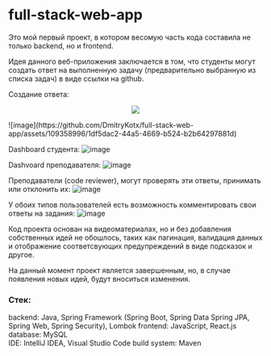 # full-stack-web-app
Это мой первый проект, в котором весомую часть кода составила не только backend, но и frontend.

Идея данного веб-приложения заключается в том, что студенты могут создать ответ на выполненную задачу (предварительно выбранную из списка задач) в виде ссылки на github.

Создание ответа:

<p align="center">
  <kbd>
    <img src="![image](https://github.com/DmitryKotx/full-stack-web-app/assets/109358996/1df5dac2-44a5-4669-b524-b2b64297881d)" />
  </kbd>
</p>
![image](https://github.com/DmitryKotx/full-stack-web-app/assets/109358996/1df5dac2-44a5-4669-b524-b2b64297881d)

Dashboard студента:
![image](https://github.com/DmitryKotx/full-stack-web-app/assets/109358996/e05d415a-e328-4512-a2ce-28c40600aa5b)

Dashvoard преподавателя:
![image](https://github.com/DmitryKotx/full-stack-web-app/assets/109358996/5353b997-5007-4430-86b7-102df29cf020)


Преподаватели (code reviewer), могут проверять эти ответы, принимать или отклонить их:
![image](https://github.com/DmitryKotx/full-stack-web-app/assets/109358996/6a19c62e-dfd2-4f9c-8528-aeaa569f8d0b)

У обоих типов пользователей есть возможность комментировать свои ответы на задания:
![image](https://github.com/DmitryKotx/full-stack-web-app/assets/109358996/b33b88d0-66c7-45ba-b43e-d0743b906368)


Код проекта основан на видеоматериалах, но и без добавления собственных идей не обошлось, таких как пагинация,
валидация данных и отображение соответсвующих предупреждений в виде подсказок и другое.

На данный момент проект является завершенным, но, в случае появления новых идей, будут вноситься изменения.

### Стек:

backend: Java, Spring Framework (Spring Boot, Spring Data Spring JPA, Spring Web, Spring Security), Lombok
frontend: JavaScript, React.js  
database: MySQL  
IDE: IntelliJ IDEA, Visual Studio Code
build system: Maven  
